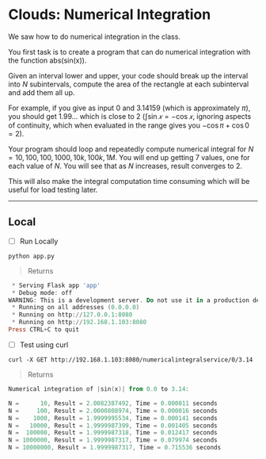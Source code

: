 # Clouds: Numerical Integration 

We saw how to do numerical integration in the class. 

You first task is to create a program that can do numerical integration with the function abs(sin(x)). 

Given an interval lower and upper, your code should break up the interval into $N$ subintervals, compute the area of the rectangle at each subinterval and add them all up. 

For example, if you give as input 0 and 3.14159 (which is approximately $\pi$), you should get $1.99…$ which is close to $2$ ($\int \sin 𝑥 = − \cos 𝑥$, ignoring aspects of continuity, which when evaluated in the range gives you $- \cos \pi + \cos 0 = 2$). 

Your program should loop and repeatedly compute numerical integral for $N = 10, 100, 100, 1000, 10k, 100k, 1M$. You will end up getting 7 values, one for each value of $N$. You will see that as $N$ increases, result converges to 2. 

This will also make the integral computation time consuming which will be useful for load testing later.

---

## Local

- [ ] Run Locally

```
python app.py
```
> Returns
```powershell
 * Serving Flask app 'app'
 * Debug mode: off
WARNING: This is a development server. Do not use it in a production deployment. Use a production WSGI server instead.
 * Running on all addresses (0.0.0.0)
 * Running on http://127.0.0.1:8080
 * Running on http://192.168.1.103:8080
Press CTRL+C to quit
```

- [ ] Test using curl

```
curl -X GET http://192.168.1.103:8080/numericalintegralservice/0/3.14
```
> Returns
```powershell
Numerical integration of |sin(x)| from 0.0 to 3.14:

N =      10, Result = 2.0082387492, Time = 0.000011 seconds
N =     100, Result = 2.0000808974, Time = 0.000016 seconds
N =    1000, Result = 1.9999995534, Time = 0.000141 seconds
N =   10000, Result = 1.9999987399, Time = 0.001405 seconds
N =  100000, Result = 1.9999987318, Time = 0.012417 seconds
N = 1000000, Result = 1.9999987317, Time = 0.079974 seconds
N = 10000000, Result = 1.9999987317, Time = 0.715536 seconds
```

